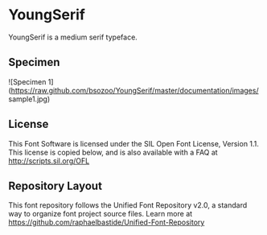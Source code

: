 # YoungSerif

YoungSerif is a medium serif typeface.

## Specimen
![Specimen 1](https://raw.github.com/bsozoo/YoungSerif/master/documentation/images/ sample1.jpg)

## License

This Font Software is licensed under the SIL Open Font License, Version 1.1. 
This license is copied below, and is also available with a FAQ at 
http://scripts.sil.org/OFL

## Repository Layout

This font repository follows the Unified Font Repository v2.0, 
a standard way to organize font project source files. Learn more at 
https://github.com/raphaelbastide/Unified-Font-Repository


